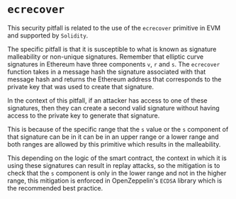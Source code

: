 # `ecrecover`

This security pitfall is related to the use of the `ecrecover` primitive in EVM and supported by `Solidity`.

The specific pitfall is that it is susceptible to what is known as signature malleability or non-unique signatures. Remember that elliptic curve signatures in Ethereum have three components `v`, `r` and `s`. The `ecrecover` function takes in a message hash the signature associated with that message hash and returns the Ethereum address that corresponds to the private key that was used to create that signature.

In the context of this pitfall, if an attacker has access to one of these signatures, then they can create a second valid signature without having access to the private key to generate that signature. 

This is because of the specific range that the `s` value or the `s` component of that signature can be in it can be in an upper range or a lower range and both ranges are allowed by this primitive which results in the malleability.

This depending on the logic of the smart contract, the context in which it is using these signatures can result in replay attacks, so the mitigation is to check that the `s` component is only in the lower range and not in the higher range, this mitigation is enforced in OpenZeppelin's `ECDSA` library which is the recommended best practice.
